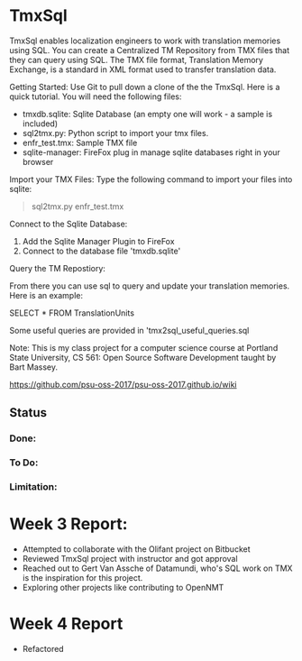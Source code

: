 # TmxSql
TmxSql enables localization engineers to work with translation memories using SQL. You can create a Centralized TM Repository from TMX files that they can query using SQL. The TMX file format, Translation Memory Exchange, is a standard in XML format used to transfer translation data.

Getting Started:
Use Git to pull down a clone of the the TmxSql.  Here is a quick tutorial. You will need the following files:

- tmxdb.sqlite: Sqlite Database (an empty one will work - a sample is included)
- sql2tmx.py: Python script to import your tmx files.
- enfr_test.tmx: Sample TMX file
- sqlite-manager: FireFox plug in manage sqlite databases right in your browser

Import your TMX Files:
Type the following command to import your files into sqlite:
> sql2tmx.py enfr_test.tmx

Connect to the Sqlite Database:

1. Add the Sqlite Manager Plugin to FireFox 
1. Connect to the database file 'tmxdb.sqlite'

Query the TM Repostiory:

From there you can use sql to query and update your translation memories.  Here is an example:

SELECT * FROM TranslationUnits

Some useful queries are provided in 'tmx2sql_useful_queries.sql

Note: 
This is my class project for a computer science course at Portland State University, CS 561: Open Source Software Development taught by Bart Massey.

https://github.com/psu-oss-2017/psu-oss-2017.github.io/wiki

## Status

### Done:

### To Do: 

### Limitation:

Week 3 Report:
=======
- Attempted to collaborate with the Olifant project on Bitbucket 
- Reviewed TmxSql project with instructor and got approval
- Reached out to Gert Van Assche of Datamundi, who's SQL work on TMX is the inspiration for this project.
- Exploring other projects like contributing to OpenNMT

Week 4 Report
=======
- Refactored 
